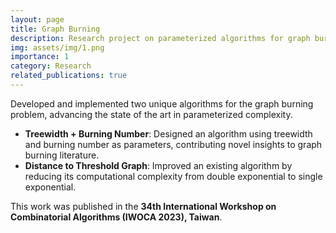 ```yaml
---
layout: page
title: Graph Burning
description: Research project on parameterized algorithms for graph burning with conference publication.
img: assets/img/1.png
importance: 1
category: Research
related_publications: true
---
```


Developed and implemented two unique algorithms for the graph burning problem, advancing the state of the art in parameterized complexity.

- **Treewidth + Burning Number**: Designed an algorithm using treewidth and burning number as parameters, contributing novel insights to graph burning literature.
- **Distance to Threshold Graph**: Improved an existing algorithm by reducing its computational complexity from double exponential to single exponential.

This work was published in the **34th International Workshop on Combinatorial Algorithms (IWOCA 2023), Taiwan**.

